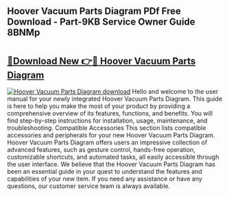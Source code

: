 ## Hoover Vacuum Parts Diagram PDf Free Download - Part-9KB Service Owner Guide 8BNMp

# <h2><a href="http://dfk2lg.blite.top/?on=Hoover+Vacuum+Parts+Diagram">🔗Download New 👉🔴 Hoover Vacuum Parts Diagram</a></h2>

[![Hoover Vacuum Parts Diagram download](https://i.imgur.com/lujVjoI.png)](http://dfk2lg.blite.top/?on=Hoover+Vacuum+Parts+Diagram)
Hello and welcome to the user manual for your newly integrated Hoover Vacuum Parts Diagram. This guide is here to help you make the most of your product by providing a comprehensive overview of its features, functions, and benefits. You will find step-by-step instructions for installation, usage, maintenance, and troubleshooting. Compatible Accessories This section lists compatible accessories and peripherals for your new Hoover Vacuum Parts Diagram. Hoover Vacuum Parts Diagram offers users an impressive collection of advanced features, such as gesture control, hands-free operation, customizable shortcuts, and automated tasks, all easily accessible through the user interface. We believe that the Hoover Vacuum Parts Diagram has been an essential guide in your quest to understand the features and capabilities of your new item. If you need any assistance or have any questions, our customer service team is always available.
